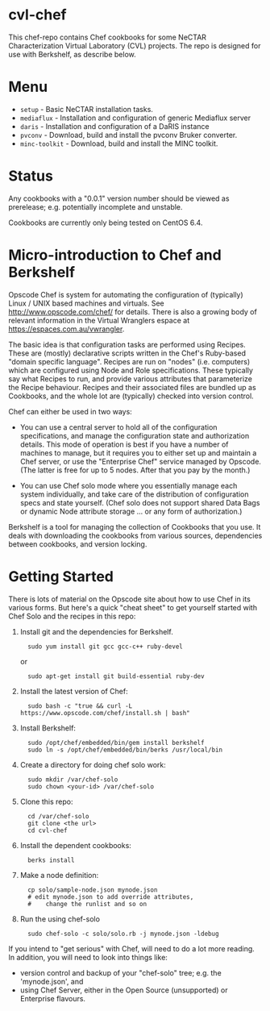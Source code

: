 cvl-chef
========

This chef-repo contains Chef cookbooks for some NeCTAR Characterization 
Virtual Laboratory (CVL) projects.  The repo is designed for use with 
Berkshelf, as describe below.

Menu
====

* `setup` - Basic NeCTAR installation tasks.
* `mediaflux` - Installation and configuration of generic Mediaflux server 
* `daris` - Installation and configuration of a DaRIS instance
* `pvconv` - Download, build and install the pvconv Bruker converter.
* `minc-toolkit` - Download, build and install the MINC toolkit.

Status
======

Any cookbooks with a "0.0.1" version number should be viewed as prerelease;
e.g. potentially incomplete and unstable.

Cookbooks are currently only being tested on CentOS 6.4.
  

Micro-introduction to Chef and Berkshelf
========================================

Opscode Chef is system for automating the configuration of (typically) Linux / 
UNIX based machines and virtuals.  See http://www.opscode.com/chef/ for details.
There is also a growing body of relevant information in the Virtual Wranglers 
espace at https://espaces.com.au/vwrangler.

The basic idea is that configuration tasks are performed using Recipes.  These
are (mostly) declarative scripts written in the Chef's Ruby-based "domain 
specific language".  Recipes are run on "nodes" (i.e. computers) which are
configured using Node and Role specifications.  These typically say what Recipes
to run, and provide various attributes that parameterize the Recipe behaviour.
Recipes and their associated files are bundled up as Cookbooks, and the whole
lot are (typically) checked into version control.

Chef can either be used in two ways:

* You can use a central server to hold all of the configuration specifications,
and manage the configuration state and authorization details.  This mode of
operation is best if you have a number of machines to manage, but it requires
you to either set up and maintain a Chef server, or use the "Enterprise Chef"
service managed by Opscode.  (The latter is free for up to 5 nodes.  After that
you pay by the month.)

* You can use Chef solo mode where you essentially manage each system 
individually, and take care of the distribution of configuration specs and
state yourself.  (Chef solo does not support shared Data Bags or dynamic Node 
attribute storage ... or any form of authorization.)

Berkshelf is a tool for managing the collection of Cookbooks that you use.  It deals with downloading the cookbooks from various sources, dependencies between cookbooks, and version locking.

Getting Started
===============

There is lots of material on the Opscode site about how to use Chef in its
various forms.  But here's a quick "cheat sheet" to get yourself started with
Chef Solo and the recipes in this repo:

1. Install git and the dependencies for Berkshelf.

         sudo yum install git gcc gcc-c++ ruby-devel

   or

         sudo apt-get install git build-essential ruby-dev

2. Install the latest version of Chef:

         sudo bash -c "true && curl -L https://www.opscode.com/chef/install.sh | bash"

3. Install Berkshelf:

         sudo /opt/chef/embedded/bin/gem install berkshelf
         sudo ln -s /opt/chef/embedded/bin/berks /usr/local/bin

4. Create a directory for doing chef solo work:

         sudo mkdir /var/chef-solo
         sudo chown <your-id> /var/chef-solo

5. Clone this repo:

         cd /var/chef-solo
         git clone <the url>
         cd cvl-chef

6. Install the dependent cookbooks:

         berks install

7. Make a node definition:

         cp solo/sample-node.json mynode.json
         # edit mynode.json to add override attributes, 
         #    change the runlist and so on

8. Run the using chef-solo

         sudo chef-solo -c solo/solo.rb -j mynode.json -ldebug

If you intend to "get serious" with Chef, will need to do a lot more reading.  In addition, you will need to look into things like:
* version control and backup of your "chef-solo" tree; e.g. the 'mynode.json', and
* using Chef Server, either in the Open Source (unsupported) or Enterprise flavours.
